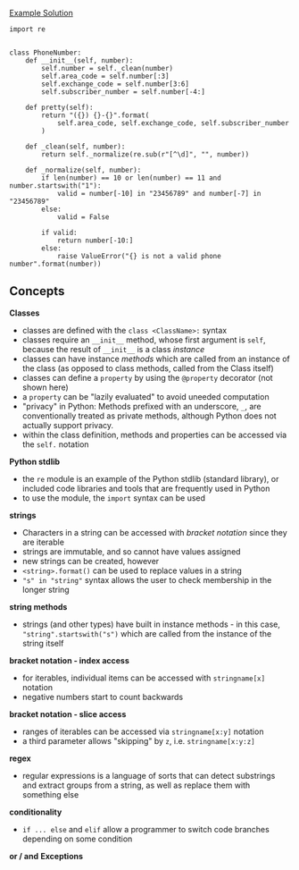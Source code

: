 [Example Solution](https://github.com/exercism/python/blob/master/exercises/phone-number/example.py)

```
import re


class PhoneNumber:
    def __init__(self, number):
        self.number = self._clean(number)
        self.area_code = self.number[:3]
        self.exchange_code = self.number[3:6]
        self.subscriber_number = self.number[-4:]

    def pretty(self):
        return "({}) {}-{}".format(
            self.area_code, self.exchange_code, self.subscriber_number
        )

    def _clean(self, number):
        return self._normalize(re.sub(r"[^\d]", "", number))

    def _normalize(self, number):
        if len(number) == 10 or len(number) == 11 and number.startswith("1"):
            valid = number[-10] in "23456789" and number[-7] in "23456789"
        else:
            valid = False

        if valid:
            return number[-10:]
        else:
            raise ValueError("{} is not a valid phone number".format(number))
```

## Concepts

**Classes**
 - classes are defined with the `class <ClassName>:` syntax
 - classes require an `__init__` method, whose first argument is `self`, because the result of `__init__` is a class *instance*
 - classes can have instance *methods* which are called from an instance of the class (as opposed to class methods, called from the Class itself)
 - classes can define a `property` by using the `@property` decorator (not shown here)
 - a `property` can be "lazily evaluated" to avoid uneeded computation
 - "privacy" in Python: Methods prefixed with an underscore, `_`, are conventionally treated as private methods, although Python does not actually support privacy.
 - within the class definition, methods and properties can be accessed via the `self.` notation

**Python stdlib**
 - the `re` module is an example of the Python stdlib (standard library), or included code libraries and tools that are frequently used in Python
 - to use the module, the `import` syntax can be used

**strings**
 - Characters in a string can be accessed with *bracket notation* since they are iterable
 - strings are immutable, and so cannot have values assigned
 - new strings can be created, however
 - `<string>.format()` can be used to replace values in a string
 - `"s" in "string"` syntax allows the user to check membership in the longer string

**string methods**
 - strings (and other types) have built in instance methods - in this case, `"string".startswith("s")` which are called from
   the instance of the string itself

**bracket notation - index access**
 - for iterables, individual items can be accessed with `stringname[x]` notation
 - negative numbers start to count backwards

**bracket notation - slice access**
- ranges of iterables can be accessed via `stringname[x:y]` notation
- a third parameter allows "skipping" by `z`, i.e. `stringname[x:y:z]`

**regex**
 - regular expressions is a language of sorts that can detect substrings and extract groups from a string, as well as replace them with something else

**conditionality**
 - `if ... else` and `elif` allow a programmer to switch code branches depending on some condition

**or / and**
**Exceptions**
